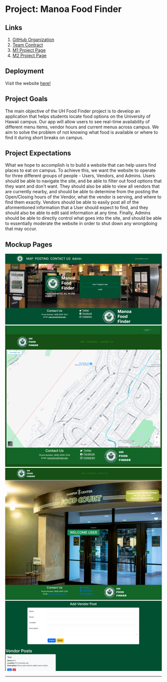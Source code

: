 # Project: Manoa Food Finder

## Links
1. [GitHub Organization](https://github.com/manoa-food-finder)
2. [Team Contract](https://docs.google.com/document/d/1hsP_xAFDBYJTlt6jaIVDKSahPQgqh5Is3safV5Tg37o/edit?tab=t.0)
3. [M1 Project Page](https://github.com/orgs/manoa-food-finder/projects/2)
4. [M2 Project Page](https://github.com/orgs/manoa-food-finder/projects/3)

## Deployment
Visit the website [here!](https://manoa-food-finder-app.vercel.app/)

## Project Goals
The main objective of the UH Food Finder project is to develop an application that helps students locate food options on the University of Hawaii campus. Our app will allow users to see real-time availability of different menu items, vendor hours and current menus across campus. We aim to solve the problem of not knowing what food is available or where to find it during short breaks on campus. 


## Project Expectations
What we hope to accomplish is to build a website that can help users find places to eat on campus. To achieve this, we want the website to operate for three different groups of people - Users, Vendors, and Admins. Users should be able to navigate the site, and be able to filter out food options that they want and don't want. They should also be able to view all vendors that are currently nearby, and should be able to determine from the posting the Open/Closing hours of the Vendor, what the vendor is serving, and where to find them exactly. Vendors should be able to easily post all of the aformentioned information that a User should expect to find, and they should also be able to edit said information at any time. Finally, Admins should be able to directly control what goes into the site, and should be able to essentially moderate the website in order to shut down any wrongdoing that may occur.


## Mockup Pages
<img src="./images/M1Landing.png" class="img-fluid rounded mx-auto d-block" style="width: 600px;" alt="Home">

<img src="./images/M1Map.png" class="img-fluid rounded mx-auto d-block" style="width: 600px;" alt="Locations">

<img src="./images/M1UserHome.png" class="img-fluid rounded mx-auto d-block" style="width: 600px;" alt="Footer">

<img src="./images/M1VendorPosts.png" class="img-fluid rounded mx-auto d-block" style="width: 600px;" alt="Vendor Info">

---
